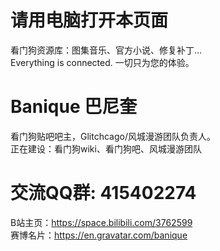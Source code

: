 # 请用电脑打开本页面
看门狗资源库：图集音乐、官方小说、修复补丁…    
Everything is connected. 一切只为您的体验。
# Banique 巴尼奎
看门狗贴吧吧主，Glitchcago/风城漫游团队负责人。    
正在建设：看门狗wiki、看门狗吧、风城漫游团队
# 交流QQ群: 415402274
B站主页：https://space.bilibili.com/3762599    
赛博名片：https://en.gravatar.com/banique
